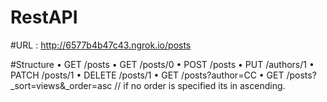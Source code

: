 # RestAPI

#URL : http://6577b4b47c43.ngrok.io/posts

#Structure
•	GET    /posts 
•	GET    /posts/0
•	POST   /posts
•	PUT    /authors/1
•	PATCH  /posts/1
•	DELETE /posts/1
•	GET /posts?author=CC
•	GET /posts?_sort=views&_order=asc // if no order is specified its in ascending.
